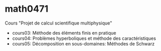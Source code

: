 math0471
========

Cours "Projet de calcul scientifique multiphysique"

  * cours03: Méthode des éléments finis en pratique
  * cours04: Problèmes hyperboliques et méthode des caractéristiques
  * cours05: Décomposition en sous-domaines: Méthodes de Schwarz
  

